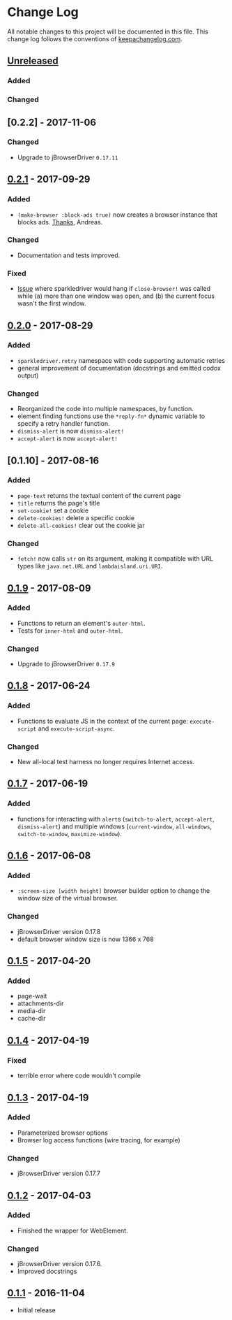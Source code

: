 # Change Log
All notable changes to this project will be documented in this file. This change log follows the conventions of [keepachangelog.com](http://keepachangelog.com/).

## [Unreleased]
### Added
### Changed

## [0.2.2] - 2017-11-06
### Changed
- Upgrade to jBrowserDriver `0.17.11`

## [0.2.1] - 2017-09-29
### Added
- `(make-browser :block-ads true)` now creates a browser instance that
  blocks
  ads. [Thanks](https://github.com/jackrusher/sparkledriver/pull/14),
  Andreas.
### Changed
- Documentation and tests improved.
### Fixed
- [Issue](https://github.com/jackrusher/sparkledriver/issues/17) where
  sparkledriver would hang if `close-browser!` was called while (a)
  more than one window was open, and (b) the current focus wasn't the
  first window.

## [0.2.0] - 2017-08-29
### Added
- `sparkledriver.retry` namespace with code supporting automatic
  retries
- general improvement of documentation (docstrings and emitted codox
  output)
### Changed
- Reorganized the code into multiple namespaces, by function.
- element finding functions use the `*reply-fn*` dynamic variable to
  specify a retry handler function.
- `dismiss-alert` is now `dismiss-alert!`
- `accept-alert` is now `accept-alert!`

## [0.1.10] - 2017-08-16
### Added
- `page-text` returns the textual content of the current page
- `title` returns the page's title
- `set-cookie!` set a cookie
- `delete-cookies!` delete a specific cookie
- `delete-all-cookies!` clear out the cookie jar

### Changed
- `fetch!` now calls `str` on its argument, making it compatible with URL types like `java.net.URL` and `lambdaisland.uri.URI`.

## [0.1.9] - 2017-08-09
### Added
- Functions to return an element's `outer-html`.
- Tests for `inner-html` and `outer-html`.
### Changed
- Upgrade to jBrowserDriver `0.17.9`

## [0.1.8] - 2017-06-24
### Added
- Functions to evaluate JS in the context of the current page:
  `execute-script` and `execute-script-async`.
### Changed
- New all-local test harness no longer requires Internet access.

## [0.1.7] - 2017-06-19
### Added
- functions for interacting with `alert`s (`switch-to-alert`,
  `accept-alert`, `dismiss-alert`) and multiple windows
  (`current-window`, `all-windows`, `switch-to-window`,
  `maximize-window`).

## [0.1.6] - 2017-06-08
### Added
- `:screen-size [width height]` browser builder option to change the
  window size of the virtual browser.
### Changed
- jBrowserDriver version 0.17.8
- default browser window size is now 1366 x 768

## [0.1.5] - 2017-04-20
### Added
- page-wait
- attachments-dir
- media-dir
- cache-dir

## [0.1.4] - 2017-04-19
### Fixed
- terrible error where code wouldn't compile

## [0.1.3] - 2017-04-19
### Added
- Parameterized browser options
- Browser log access functions (wire tracing, for example)

### Changed
- jBrowserDriver version 0.17.7

## [0.1.2] - 2017-04-03
### Added
- Finished the wrapper for WebElement.

### Changed
- jBrowserDriver version 0.17.6.
- Improved docstrings

## [0.1.1] - 2016-11-04
- Initial release

[Unreleased]: https://github.com/your-name/sparkledriver/compare/0.2.1...HEAD
[0.2.1]: https://github.com/your-name/sparkledriver/compare/0.2.1...0.2.1
[0.2.0]: https://github.com/your-name/sparkledriver/compare/0.1.9...0.2.0
[0.1.9]: https://github.com/your-name/sparkledriver/compare/0.1.8...0.1.9
[0.1.8]: https://github.com/your-name/sparkledriver/compare/0.1.7...0.1.8
[0.1.7]: https://github.com/your-name/sparkledriver/compare/0.1.6...0.1.7
[0.1.6]: https://github.com/your-name/sparkledriver/compare/0.1.5...0.1.6
[0.1.5]: https://github.com/your-name/sparkledriver/compare/0.1.4...0.1.5
[0.1.4]: https://github.com/your-name/sparkledriver/compare/0.1.3...0.1.4
[0.1.3]: https://github.com/your-name/sparkledriver/compare/0.1.2...0.1.3
[0.1.2]: https://github.com/your-name/sparkledriver/compare/0.1.1...0.1.2
[0.1.1]: https://github.com/your-name/sparkledriver/compare/0.1.0...0.1.1
